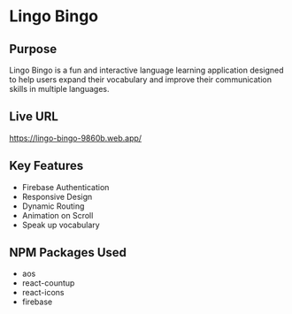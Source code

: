 # Lingo Bingo

## Purpose
Lingo Bingo is a fun and interactive language learning application designed to help users expand their vocabulary and improve their communication skills in multiple languages.

## Live URL
https://lingo-bingo-9860b.web.app/

## Key Features
- Firebase Authentication
- Responsive Design
- Dynamic Routing
- Animation on Scroll
- Speak up vocabulary

## NPM Packages Used
- aos
- react-countup
- react-icons
- firebase
